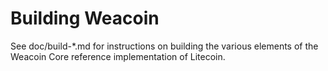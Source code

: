 Building Weacoin
================

See doc/build-*.md for instructions on building the various
elements of the Weacoin Core reference implementation of Litecoin.
